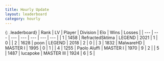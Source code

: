 ```yaml
---
title: Hourly Update
layout: leaderboard
category: hourly
---
```


{: .leaderboard}
| Rank | LV | Player | Division | Elo | Wins | Losses |
| --- | --- | --- | --- | --- | --- | --- |
| <span data-change="0">1</span> | 1458 | <span title="ID: 402846">RefractedSktima</span> | LEGEND | <span data-change="0">2021</span> | <span data-change="0">1</span> | <span data-change="0">0</span> |
| <span data-change="0">2</span> | 1628 | <span title="ID: 540690">poon</span> | LEGEND | <span data-change="9">2018</span> | <span data-change="1">2</span> | <span data-change="0">0</span> |
| <span data-change="-">3</span> | 1832 | <span title="ID: 261794">MalwareHD</span> | MASTER I | <span data-change="-">1995</span> | <span data-change="-">0</span> | <span data-change="-">1</span> |
| <span data-change="4">4</span> | 1255 | <span title="ID: 512212">Paolo Aluffi</span> | MASTER I | <span data-change="90">1970</span> | <span data-change="6">9</span> | <span data-change="1">2</span> |
| <span data-change="-2">5</span> | 1487 | <span title="ID: 41925">lucapoke</span> | MASTER III | <span data-change="-18">1924</span> | <span data-change="5">6</span> | <span data-change="5">5</span> |